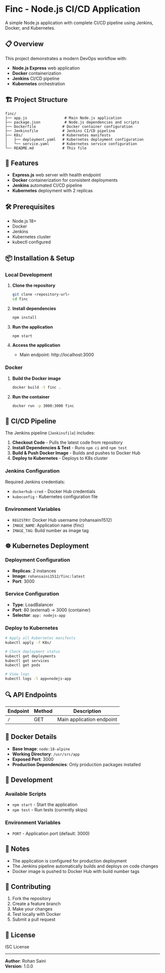 # Finc - Node.js CI/CD Application

A simple Node.js application with complete CI/CD pipeline using Jenkins, Docker, and Kubernetes.

## 📋 Overview

This project demonstrates a modern DevOps workflow with:
- **Node.js Express** web application
- **Docker** containerization
- **Jenkins** CI/CD pipeline
- **Kubernetes** orchestration

## 🏗️ Project Structure

```
finc/
├── app.js                 # Main Node.js application
├── package.json           # Node.js dependencies and scripts
├── Dockerfile            # Docker container configuration
├── Jenkinsfile           # Jenkins CI/CD pipeline
├── K8s/                  # Kubernetes manifests
│   ├── deployment.yaml   # Kubernetes deployment configuration
│   └── service.yaml      # Kubernetes service configuration
└── README.md             # This file
```

## 🚀 Features

- **Express.js** web server with health endpoint
- **Docker** containerization for consistent deployments
- **Jenkins** automated CI/CD pipeline
- **Kubernetes** deployment with 2 replicas


## 🛠️ Prerequisites

- Node.js 18+
- Docker
- Jenkins
- Kubernetes cluster
- kubectl configured

## 📦 Installation & Setup

### Local Development

1. **Clone the repository**
   ```bash
   git clone <repository-url>
   cd finc
   ```

2. **Install dependencies**
   ```bash
   npm install
   ```

3. **Run the application**
   ```bash
   npm start
   ```

4. **Access the application**
   - Main endpoint: http://localhost:3000

### Docker

1. **Build the Docker image**
   ```bash
   docker build -t finc .
   ```

2. **Run the container**
   ```bash
   docker run -p 3000:3000 finc
   ```

## 🔄 CI/CD Pipeline

The Jenkins pipeline (`Jenkinsfile`) includes:

1. **Checkout Code** - Pulls the latest code from repository
2. **Install Dependencies & Test** - Runs `npm ci` and `npm test`
3. **Build & Push Docker Image** - Builds and pushes to Docker Hub
4. **Deploy to Kubernetes** - Deploys to K8s cluster

### Jenkins Configuration

Required Jenkins credentials:
- `dockerhub-cred` - Docker Hub credentials
- `kubeconfig` - Kubernetes configuration file

### Environment Variables

- `REGISTRY`: Docker Hub username (rohansaini1512)
- `IMAGE_NAME`: Application name (finc)
- `IMAGE_TAG`: Build number as image tag

## ☸️ Kubernetes Deployment

### Deployment Configuration

- **Replicas**: 2 instances
- **Image**: `rohansaini1512/finc:latest`
- **Port**: 3000

### Service Configuration

- **Type**: LoadBalancer
- **Port**: 80 (external) → 3000 (container)
- **Selector**: `app: nodejs-app`

### Deploy to Kubernetes

```bash
# Apply all Kubernetes manifests
kubectl apply -f K8s/

# Check deployment status
kubectl get deployments
kubectl get services
kubectl get pods

# View logs
kubectl logs -l app=nodejs-app
```

## 🔍 API Endpoints

| Endpoint | Method | Description |
|----------|--------|-------------|
| `/` | GET | Main application endpoint |

## 🐳 Docker Details

- **Base Image**: `node:18-alpine`
- **Working Directory**: `/usr/src/app`
- **Exposed Port**: 3000
- **Production Dependencies**: Only production packages installed


## 🔧 Development

### Available Scripts

- `npm start` - Start the application
- `npm test` - Run tests (currently skips)

### Environment Variables

- `PORT` - Application port (default: 3000)

## 📝 Notes

- The application is configured for production deployment
- The Jenkins pipeline automatically builds and deploys on code changes
- Docker image is pushed to Docker Hub with build number tags

## 🤝 Contributing

1. Fork the repository
2. Create a feature branch
3. Make your changes
4. Test locally with Docker
5. Submit a pull request

## 📄 License

ISC License

---

**Author**: Rohan Saini  
**Version**: 1.0.0

